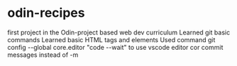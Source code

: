 # odin-recipes

first project in the Odin-project based web dev curriculum
Learned git basic commands
Learned basic HTML tags and elements
Used command git config --global core.editor "code --wait" to use vscode editor cor commit messages instead of -m